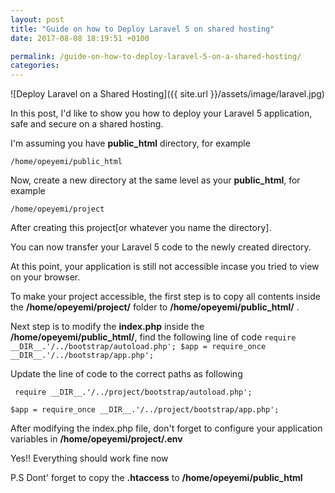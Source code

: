 ```yaml
---
layout: post
title: "Guide on how to Deploy Laravel 5 on shared hosting"
date: 2017-08-08 18:19:51 +0100

permalink: /guide-on-how-to-deploy-laravel-5-on-a-shared-hosting/
categories:
---
```


![Deploy Laravel on a Shared Hosting]({{ site.url }}/assets/image/laravel.jpg)

In this post, I'd like to show you how to deploy your Laravel 5 application, safe and secure on a shared hosting.

I'm assuming you have **public_html** directory, for example

`/home/opeyemi/public_html`

Now, create a new directory at the same level as your **public_html**, for example

`/home/opeyemi/project`

After creating this project[or whatever you name the directory].

You can now transfer your Laravel 5 code to the newly created directory.

At this point, your application is still not accessible incase you tried to view on your browser.

To make your project accessible, the first step is to copy all contents inside the **/home/opeyemi/project/** folder to **/home/opeyemi/public_html/** .

Next step is to modify the **index.php** inside the **/home/opeyemi/public_html/**, find the following line of code
`
require __DIR__.'/../bootstrap/autoload.php';
$app = require_once __DIR__.'/../bootstrap/app.php';
`

Update the line of code to the correct paths as following

`
require __DIR__.'/../project/bootstrap/autoload.php';`

`$app = require_once __DIR__.'/../project/bootstrap/app.php';
`

After modifying the index.php file, don't forget to configure your application variables in **/home/opeyemi/project/.env**

Yes!! Everything should work fine now

P.S Dont' forget to copy the **.htaccess** to **/home/opeyemi/public_html**
